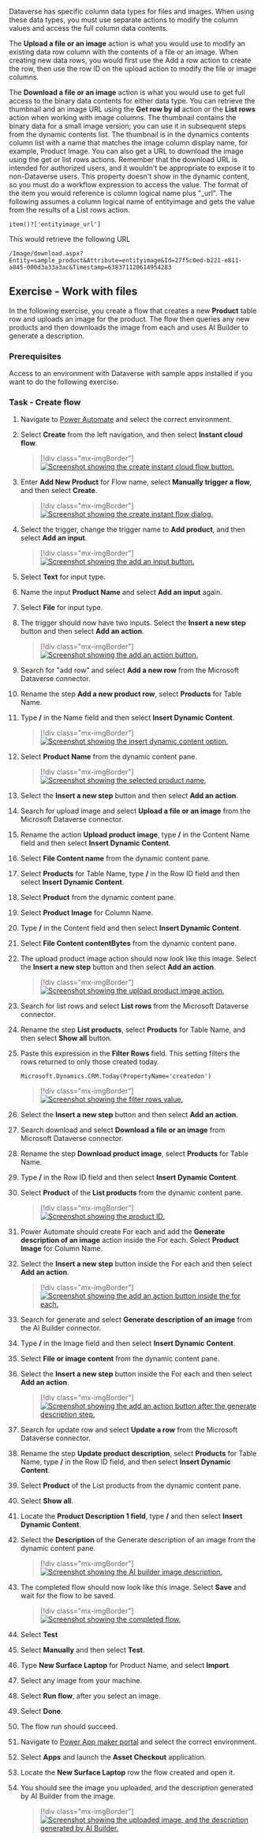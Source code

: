 Dataverse has specific column data types for files and images. When using these data types, you must use separate actions to modify the column values and access the full column data contents.

The **Upload a file or an image** action is what you would use to modify an existing data row column with the contents of a file or an image. When creating new data rows, you would first use the Add a row action to create the row, then use the row ID on the upload action to modify the file or image columns.

The **Download a file or an image** action is what you would use to get full access to the binary data contents for either data type. You can retrieve the thumbnail and an image URL using the **Get row by id** action or the **List rows** action when working with image columns. The thumbnail contains the binary data for a small image version; you can use it in subsequent steps from the dynamic contents list. The thumbnail is in the dynamics contents column list with a name that matches the image column display name, for example, Product Image. You can also get a URL to download the image using the get or list rows actions. Remember that the download URL is intended for authorized users, and it wouldn't be appropriate to expose it to non-Dataverse users. This property doesn't show in the dynamic content, so you must do a workflow expression to access the value. The format of the item you would reference is column logical name plus "_url". The following assumes a column logical name of entityimage and gets the value from the results of a List rows action.

`item()?['entityimage_url']`

This would retrieve the following URL

`/Image/download.aspx?Entity=sample_product&Attribute=entityimage&Id=27f5c0ed-b221-e811-a845-000d3a33a3ac&Timestamp=638371120614954283`

## Exercise - Work with files

In the following exercise, you create a flow that creates a new **Product** table row and uploads an image for the product. The flow then queries any new products and then downloads the image from each and uses AI Builder to generate a description.

### Prerequisites

Access to an environment with Dataverse with sample apps installed if you want to do the following exercise.

### Task - Create flow

1. Navigate to [Power Automate](https://make.powerapps.com/?azure-portal=true) and select the correct environment.

1. Select **Create** from the left navigation, and then select **Instant cloud flow**.

    > [!div class="mx-imgBorder"]
    > [![Screenshot showing the create instant cloud flow button.](../media/instant-flow.svg)](../media/instant-flow.svg#lightbox)

1. Enter **Add New Product** for Flow name, select **Manually trigger a flow**, and then select **Create**.

    > [!div class="mx-imgBorder"]
    > [![Screenshot showing the create instant flow dialog.](../media/create-instant-flow-dialog.svg)](../media/create-instant-flow-dialog.svg#lightbox)

1. Select the trigger, change the trigger name to **Add product**, and then select **Add an input**.

    > [!div class="mx-imgBorder"]
    > [![Screenshot showing the add an input button.](../media/add-an-input.svg)](../media/add-an-input.svg#lightbox)

1. Select **Text** for input type.

1. Name the input **Product Name** and select **Add an input** again.

1. Select **File** for input type.

1. The trigger should now have two inputs. Select the **Insert a new step** button and then select **Add an action**.

    > [!div class="mx-imgBorder"]
    > [![Screenshot showing the add an action button.](../media/add-action-after-trigger.svg)](../media/add-action-after-trigger.svg#lightbox)

1. Search for "add row" and select **Add a new row** from the Microsoft Dataverse connector.

1. Rename the step **Add a new product row**, select **Products** for Table Name.

1. Type **/** in the Name field and then select **Insert Dynamic Content**.

    > [!div class="mx-imgBorder"]
    > [![Screenshot showing the insert dynamic content option.](../media/insert-dynamic.svg)](../media/insert-dynamic.svg#lightbox)

1. Select **Product Name** from the dynamic content pane.

    > [!div class="mx-imgBorder"]
    > [![Screenshot showing the selected product name.](../media/product-name.svg)](../media/product-name.svg#lightbox)

1. Select the **Insert a new step** button and then select **Add an action**.

1. Search for upload image and select **Upload a file or an image** from the Microsoft Dataverse connector.

1. Rename the action **Upload product image**, type **/** in the Content Name field and then select **Insert Dynamic Content**.

1. Select **File Content name** from the dynamic content pane.

1. Select **Products** for Table Name, type **/** in the Row ID field and then select **Insert Dynamic Content**.

1. Select **Product** from the dynamic content pane.

1. Select **Product Image** for Column Name.

1. Type **/** in the Content field and then select **Insert Dynamic Content**.

1. Select **File Content contentBytes** from the dynamic content pane.

1. The upload product image action should now look like this image. Select the **Insert a new step** button and then select **Add an action**.

    > [!div class="mx-imgBorder"]
    > [![Screenshot showing the upload product image action.](../media/upload-image.svg)](../media/upload-image.svg#lightbox)

1. Search for list rows and select **List rows** from the Microsoft Dataverse connector.

1. Rename the step **List products**, select **Products** for Table Name, and then select **Show all** button.

1. Paste this expression in the **Filter Rows** field. This setting filters the rows returned to only those created today.

    `Microsoft.Dynamics.CRM.Today(PropertyName='createdon')`

    > [!div class="mx-imgBorder"]
    > [![Screenshot showing the filter rows value.](../media/filter-rows.svg)](../media/filter-rows.svg#lightbox)

1. Select the **Insert a new step** button and then select **Add an action**.

1. Search download and select **Download a file or an image** from Microsoft Dataverse connector.

1. Rename the step **Download product image**, select **Products** for Table Name.

1. Type **/** in the Row ID field and then select **Insert Dynamic Content**.

1. Select **Product** of the **List products** from the dynamic content pane.

    > [!div class="mx-imgBorder"]
    > [![Screenshot showing the product ID.](../media/product-image.svg)](../media/product-image.svg#lightbox)

1. Power Automate should create For each and add the **Generate description of an image** action inside the For each. Select **Product Image** for Column Name.

1. Select the **Insert a new step** button inside the For each and then select **Add an action**.

    > [!div class="mx-imgBorder"]
    > [![Screenshot showing the add an action button inside the for each.](../media/add-action-inside-foreach.svg)](../media/add-action-inside-foreach.svg#lightbox)

1. Search for generate and select **Generate description of an image** from the AI Builder connector.

1. Type **/** in the Image field and then select **Insert Dynamic Content**.

1. Select **File or image content** from the dynamic content pane.

1. Select the **Insert a new step** button inside the For each and then select **Add an action**.

    > [!div class="mx-imgBorder"]
    > [![Screenshot showing the add an action button after the generate description step.](../media/add-action-after-generate.svg)](../media/add-action-after-generate.svg#lightbox)

1. Search for update row and select **Update a row** from the Microsoft Dataverse connector.

1. Rename the step **Update product description**, select **Products** for Table Name, type **/** in the Row ID field, and then select **Insert Dynamic Content**.

1. Select **Product** of the List products from the dynamic content pane.

1. Select **Show all**.

1. Locate the **Product Description 1 field**, type **/** and then select **Insert Dynamic Content**.

1. Select the **Description** of the Generate description of an image from the dynamic content pane.

    > [!div class="mx-imgBorder"]
    > [![Screenshot showing the AI builder image description.](../media/AI-builder-description.svg)](../media/AI-builder-description.svg#lightbox)

1. The completed flow should now look like this image. Select **Save** and wait for the flow to be saved.

    > [!div class="mx-imgBorder"]
    > [![Screenshot showing the completed flow.](../media/completed-flow.svg)](../media/completed-flow.svg#lightbox)

1. Select **Test**

1. Select **Manually** and then select **Test**.

1. Type **New Surface Laptop** for Product Name, and select **Import**.

1. Select any image from your machine.

1. Select **Run flow**, after you select an image.

1. Select **Done**.

1. The flow run should succeed.

1. Navigate to [Power App maker portal](https://make.powerapps.com/?azure-portal=true) and select the correct environment.

1. Select **Apps** and launch the **Asset Checkout** application.

1. Locate the **New Surface Laptop** row the flow created and open it.

1. You should see the image you uploaded, and the description generated by AI Builder from the image.

    > [!div class="mx-imgBorder"]
    > [![Screenshot showing the uploaded image, and the description generated by AI Builder.](../media/image-description.svg)](../media/image-description.svg#lightbox)